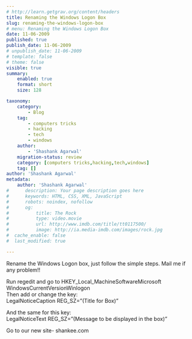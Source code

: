 ```yaml
---
# http://learn.getgrav.org/content/headers
title: Renaming the Windows Logon Box
slug: renaming-the-windows-logon-box
# menu: Renaming the Windows Logon Box
date: 11-06-2009
published: true
publish_date: 11-06-2009
# unpublish_date: 11-06-2009
# template: false
# theme: false
visible: true
summary:
    enabled: true
    format: short
    size: 128

taxonomy:
    category:
        - Blog
    tag:
        - computers tricks
        - hacking
        - tech
        - windows
    author:
        - 'Shashank Agarwal'
    migration-status: review
    category: [computers tricks,hacking,tech,windows]
    tag: []
author: 'Shashank Agarwal'
metadata:
    author: 'Shashank Agarwal'
#      description: Your page description goes here
#      keywords: HTML, CSS, XML, JavaScript
#      robots: noindex, nofollow
#      og:
#          title: The Rock
#          type: video.movie
#          url: http://www.imdb.com/title/tt0117500/
#          image: http://ia.media-imdb.com/images/rock.jpg
#  cache_enable: false
#  last_modified: true

---
```


Rename the Windows Logon box, just follow the simple steps. Mail me if any problem!!

Run regedit and go to HKEY\_Local\_MachineSoftwareMicrosoft WindowsCurrentVersionWinlogon  
Then add or change the key:  
LegalNoticeCaption REG\_SZ=”(Title for Box)”

And the same for this key:  
LegalNoticeText REG\_SZ=”(Message to be displayed in the box)”

Go to our new site- shankee.com
